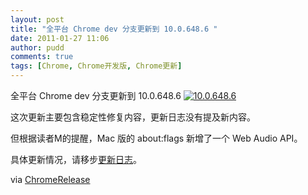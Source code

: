 ```yaml
---
layout: post
title: "全平台 Chrome dev 分支更新到 10.0.648.6 "
date: 2011-01-27 11:06
author: pudd
comments: true
tags: [Chrome, Chrome开发版, Chrome更新]
---
```

全平台 Chrome dev 分支更新到 10.0.648.6 
<a href="http://img.chromi.org/2011/01/asdf.png">![](http://img.chromi.org/2011/01/asdf.png "10.0.648.6")</a>

这次更新主要包含稳定性修复内容，更新日志没有提及新内容。

但根据读者M的提醒，Mac 版的 about:flags 新增了一个 Web Audio API。

具体更新情况，请移步[更新日志](http://build.chromium.org/f/chromium/perf/dashboard/ui/changelog.html?url=/trunk/src&range=72316:71626&mode=html)。

via [ChromeRelease](http://googlechromereleases.blogspot.com/2011/01/dev-channel-update_26.html) 
